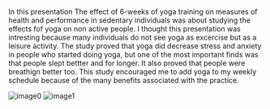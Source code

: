 In this presentation The effect of 6-weeks of yoga training on measures of health and performance in sedentary individuals was about studying the effects fof yoga on non active people. I thought this presentation was intresting because many individuals do not see yoga as excercise but as a leisure activity. The study proved that yoga did decrease stress and anxiety in people who started doing yoga, but one of the most important finds was that people slept bettter and for longer. It also proved that people were breathign better too. This study encouraged me to  add yoga to my weekly schedule because of the many benefits associated with the practice.


![image0](https://github.com/user-attachments/assets/89ddc606-0ede-4c3a-a423-9b994d36248a)
![image1](https://github.com/user-attachments/assets/c884048f-1320-49bd-bcb6-f62daeb20a43)

